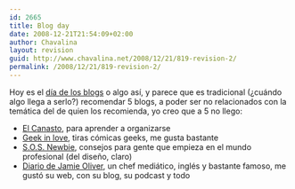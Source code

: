 ```yaml
---
id: 2665
title: Blog day
date: 2008-12-21T21:54:09+02:00
author: Chavalina
layout: revision
guid: http://www.chavalina.net/2008/12/21/819-revision-2/
permalink: /2008/12/21/819-revision-2/
---
```

Hoy es el <a href="http://www.blogday.org/" target="_blank">d&iacute;a de los blogs</a> o algo as&iacute;, y parece que es tradicional (&iquest;cuándo algo llega a serlo?) recomendar 5 blogs, a poder ser no relacionados con la temática del de quien los recomienda, yo creo que a 5 no llego:

  * [El Canasto](http://canasto.es/), para aprender a organizarse
  * [Geek in love](http://geekinlove.com/), tiras cómicas geeks, me gusta bastante
  * [S.O.S. Newbie](http://www.sosnewbie.com/es/), consejos para gente que empieza en el mundo profesional (del dise&ntilde;o, claro)
  * [Diario de Jamie Oliver](http://www.jamieoliver.com/diary/), un chef mediático, inglés y bastante famoso, me gustó su web, con su blog, su podcast y todo